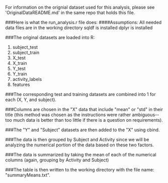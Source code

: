 For information on the orignial dataset used for this analysis, please see 'OriginalDataREADME.md' in the same repo that holds 
this file.

###Here is what the run_analysis.r file does: 
####Assumptions: 
All needed data files are in the working directory
sqldf is installed
dplyr is installed

###The original datasets are loaded into R:
1. subject_test
2. subject_train
3. X_test
4. X_train
5. Y_test
6. Y_train
7. activity_labels
8. features

###The corresponding test and training datasets are combined into 1 for each (X, Y, and subject).

###Columns are chosen in the "X" data that include "mean" or "std" in their title (this method was chosen as the instructions were rather ambiguous--too much data is better than too little if there is a question on requirements).

###The "Y" and "Subject" datasets are then added to the "X" using cbind. 

###The data is then grouped by Subject and Activity since we will be analyzing the numerical portion of the data based on these two factors.

###The data is summarized by taking the mean of each of the numerical columns (again, grouping by Activity and Subject)

###The table is then written to the working directory with the file name: "summaryMeans.txt".

